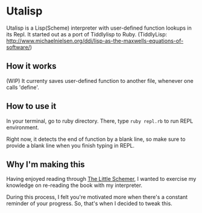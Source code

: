 # Utalisp
Utalisp is a Lisp(Scheme) interpreter with user-defined function lookups in its Repl.
It started out as a port of Tiddlylisp to Ruby. (TiddlyLisp: http://www.michaelnielsen.org/ddi/lisp-as-the-maxwells-equations-of-software/)

## How it works
(WIP)
It currenty saves user-defined function to another file, whenever one calls 'define'.

## How to use it
In your terminal, go to ruby directory. There, type `ruby repl.rb` to run REPL environment.

Right now, it detects the end of function by a blank line, so make sure to provide a blank line when you finish typing in REPL.

## Why I'm making this
Having enjoyed reading through [The Little Schemer](http://mitpress.mit.edu/books/little-schemer), I wanted to exercise my knowledge on re-reading the book with my interpreter.

During this process, I felt you're motivated more when there's a constant reminder of your progress. So, that's when I decided to tweak this.
